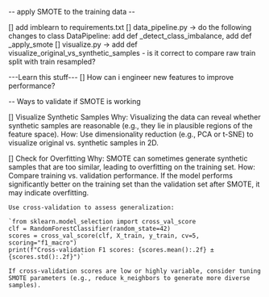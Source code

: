 
-- apply SMOTE to the training data --

[] add imblearn to requirements.txt
[] data_pipeline.py -> do the following changes to class DataPipeline:
   add def _detect_class_imbalance,
   add def _apply_smote
[] visualize.py -> add def visualize_original_vs_synthetic_samples
    - is it correct to compare raw train split with train resampled?

---Learn this stuff---
[] How can i engineer new features to improve performance?


-- Ways to validate if SMOTE is working

[] Visualize Synthetic Samples
   Why: Visualizing the data can reveal whether synthetic samples are reasonable (e.g., they lie in plausible regions of the feature space).
   How: Use dimensionality reduction (e.g., PCA or t-SNE) to visualize original vs. synthetic samples in 2D.

[] Check for Overfitting
    Why: SMOTE can sometimes generate synthetic samples that are too similar, leading to overfitting on the training set.
    How:
    Compare training vs. validation performance. If the model performs significantly better on the training set than the validation set after SMOTE, it may indicate overfitting.

    Use cross-validation to assess generalization:

    `from sklearn.model_selection import cross_val_score
    clf = RandomForestClassifier(random_state=42)
    scores = cross_val_score(clf, X_train, y_train, cv=5, scoring="f1_macro")
    print(f"Cross-validation F1 scores: {scores.mean():.2f} ± {scores.std():.2f}")`

    If cross-validation scores are low or highly variable, consider tuning SMOTE parameters (e.g., reduce k_neighbors to generate more diverse samples).
